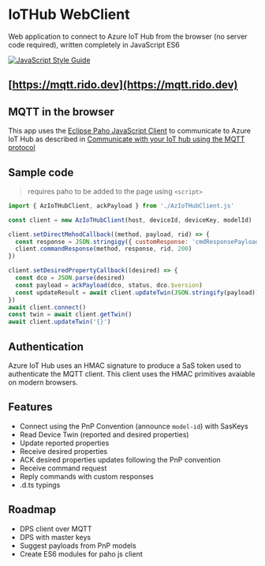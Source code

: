 # IoTHub WebClient

Web application to connect to Azure IoT Hub from the browser (no server code required), written completely in JavaScript ES6

[![JavaScript Style Guide](https://cdn.rawgit.com/standard/standard/master/badge.svg)](https://github.com/standard/standard)

## [https://mqtt.rido.dev](https://mqtt.rido.dev)

## MQTT in the browser

This app uses the [Eclipse Paho JavaScript Client](https://www.eclipse.org/paho/clients/js/) to communicate to Azure IoT Hub as described in [Communicate with your IoT hub using the MQTT protocol](https://docs.microsoft.com/azure/iot-hub/iot-hub-mqtt-support)

## Sample code

> requires paho to be added to the page using `<script>`

```js
import { AzIoTHubClient, ackPayload } from './AzIoTHubClient.js'

const client = new AzIoTHubClient(host, deviceId, deviceKey, modelId)

client.setDirectMehodCallback((method, payload, rid) => {
  const response = JSON.stringigy({ customResponse: 'cmdResponsePayload' })
  client.commandResponse(method, response, rid, 200)
})

client.setDesiredPropertyCallback((desired) => {
  const dco = JSON.parse(desired)
  const payload = ackPayload(dco, status, dco.$version)
  const updateResult = await client.updateTwin(JSON.stringify(payload))
})
await client.connect()
const twin = await client.getTwin()
await client.updateTwin('{}')
```

## Authentication

Azure IoT Hub uses an HMAC signature to produce a SaS token used to authenticate the MQTT client. This client uses the HMAC primitives avaiable on modern browsers.

## Features

- Connect using the PnP Convention (announce `model-id`) with SasKeys
- Read Device Twin (reported and desired properties)
- Update reported properties
- Receive desired properties
- ACK desired properties updates following the PnP convention
- Receive command request
- Reply commands with custom responses
- .d.ts typings

## Roadmap

- DPS client over MQTT
- DPS with master keys
- Suggest payloads from PnP models
- Create ES6 modules for paho js client
